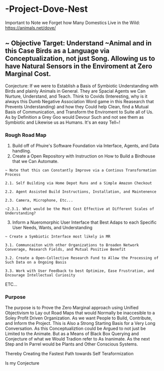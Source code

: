 # -Project-Dove-Nest
Important to Note we Forget how Many Domestics Live in the Wild: https://animals.net/dove/

## ~ Objective Target: Understand ~Animal and in this Case Birds as a Language via Conceptualization, not just Song. Allowing us to have Natural Sensors in the Enviroment at Zero Marginal Cost.
Conjecture: If we were to Establish a Basis of Symbiotic Understanding with Birds and plainly Animals in General. They are Spacial Agents we Can Nurture, Understand, and Teach. Think to Covids (Interesting, why is it always this Dumb Negative Association Word game in this Reasearch that Prevents Understanding) and how they Could help Clean, find a Mutual Basis of Communication, and Transform the Enviroment to Suite all of Us. As by Definition a Grey Goo would Devour Such and not see them as Symbiotic and Likewise us as Humans. It's an easy Tell~!

### Rough Road Map
1. Build off of Phuire's Software Foundation via Interface, Agents, and Data handling.
2. Create a Open Repository with Instruction on How to Build a Birdhouse that we Can Automate.
```
~ Note that this can Constantly Improve via a Contious Transformation Process

2.1. Self Building via Home Depot Runs and a Simple Amazon Checkout

2.2. Agent Assisted Build Instructions, Installation, and Maintenence

2.3. Camera, Microphone, Etc...

~2.3.1. What would be the Most Cost Effective at Different Scales of Understanding?
```
3. Inform a Nueromorphic User Interface that Best Adaps to each Specific User Needs, Wants, and Understanding
```
~ Create a Symbiotic Interface most likely in MR

3.1. Communcaiton with other Organizations to Broaden Network Converage, Research Fields, and Mutual Positive Benefit

3.2. Create a Open-Collective Research Fund to Allow the Processing of Such Data on a Ongoing Basis

3.3. Work with User Feedback to best Optimize, Ease Frustration, and Encourage Intellectual Curiosity
```
ETC...

### Purpose
The purpose is to Prove the Zero Marginal approach using Unified Objectivism to Lay out Road Maps that would Normally be inaccesible to a Soley Profit Driven Organization. As we want People to Build, Contribute, and Inform the Project. This is Also a Strong Starting Basis for a Very Long Conversation. As this Conceptualiztion could be Argued to not just be Limited to the Animate. But as a Means of Black Box Querying and Conjecture of what we Would Tradion refer to As Inanimate. As the next Step and In Parrel would be Plants and Other Conscious Systems.

Thereby Creating the Fastest Path towards Self Teraformization

Is my Conjecture
